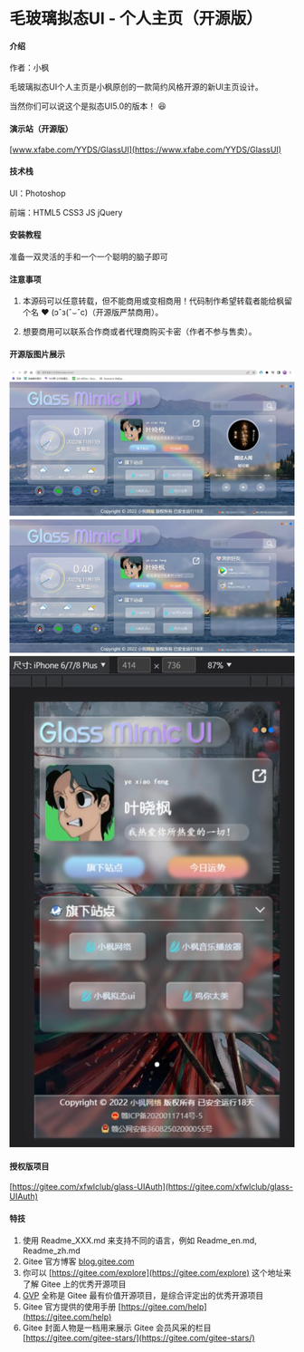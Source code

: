 # 毛玻璃拟态UI - 个人主页（开源版）

#### 介绍

作者：小枫

毛玻璃拟态UI个人主页是小枫原创的一款简约风格开源的新UI主页设计。

当然你们可以说这个是拟态UI5.0的版本！ :laughing: 

#### 演示站（开源版）

[www.xfabe.com/YYDS/GlassUI](https://www.xfabe.com/YYDS/GlassUI)

#### 技术栈

UI：Photoshop

前端：HTML5 CSS3 JS jQuery

#### 安装教程

准备一双灵活的手和一个一个聪明的脑子即可

#### 注意事项

1.  本源码可以任意转载，但不能商用或变相商用！代码制作希望转载者能给枫留个名  :heart: (ɔˆз(ˆ⌣ˆc)（开源版严禁商用）。

2.  想要商用可以联系合作商或者代理商购买卡密（作者不参与售卖）。

#### 开源版图片展示

![展示图1](%E5%B1%95%E7%A4%BA1.jpg)
![展示图2](%E5%B1%95%E7%A4%BA2.jpg)
![展示图3](%E5%B1%95%E7%A4%BA3.jpg)

#### 授权版项目

[https://gitee.com/xfwlclub/glass-UIAuth](https://gitee.com/xfwlclub/glass-UIAuth)


#### 特技

1.  使用 Readme\_XXX.md 来支持不同的语言，例如 Readme\_en.md, Readme\_zh.md
2.  Gitee 官方博客 [blog.gitee.com](https://blog.gitee.com)
3.  你可以 [https://gitee.com/explore](https://gitee.com/explore) 这个地址来了解 Gitee 上的优秀开源项目
4.  [GVP](https://gitee.com/gvp) 全称是 Gitee 最有价值开源项目，是综合评定出的优秀开源项目
5.  Gitee 官方提供的使用手册 [https://gitee.com/help](https://gitee.com/help)
6.  Gitee 封面人物是一档用来展示 Gitee 会员风采的栏目 [https://gitee.com/gitee-stars/](https://gitee.com/gitee-stars/)